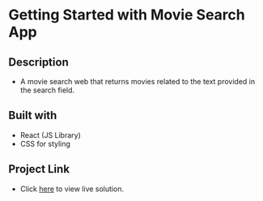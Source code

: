 # Getting Started with Movie Search App

## Description
* A movie search web that returns movies related to the text provided in the search field.

## Built with 
* React (JS Library)
* CSS for styling

## Project Link
* Click [here](https://movie-search-app-iota.vercel.app/) to view live solution.

